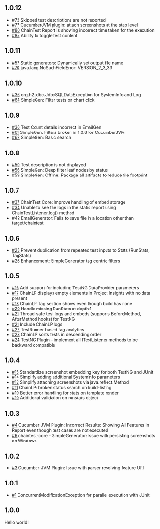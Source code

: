 ## 1.0.12

* [#72](../../issues/72) Skipped test descriptions are not reported
* [#77](../../issues/77) CucumberJVM plugin: attach screenshots at the step level
* [#80](../../issues/80) ChainTest Report is showing incorrect time taken for the execution
* [#85](../../issues/85) Ability to toggle test content

## 1.0.11

* [#57](../../issues/57) Static generators: Dynamically set output file name
* [#70](../../issues/70) java.lang.NoSuchFieldError: VERSION_2_3_33

## 1.0.10

* [#36](../../issues/46) org.h2.jdbc.JdbcSQLDataException for SystemInfo and Log
* [#64](../../issues/64) SimpleGen: Filter tests on chart click

## 1.0.9

* [#36](../../issues/36) Test Count details incorrect in EmailGen
* [#61](../../issues/61) SimpleGen: Filters broken in 1.0.8 for CucumberJVM
* [#62](../../issues/62) SimpleGen: Basic search

## 1.0.8

* [#50](../../issues/50) Test description is not displayed
* [#56](../../issues/56) SimpleGen: Deep filter leaf nodes by status
* [#59](../../issues/59) SimpleGen: Offline: Package all artifacts to reduce file footprint

## 1.0.7

* [#37](../../issues/37) ChainTest Core: Improve handling of embed storage
* [#34](../../issues/34) Unable to see the logs in the static report using ChainTestListener.log() method
* [#42](../../issues/42) EmailGenerator: Fails to save file in a location other than target/chaintest

## 1.0.6

* [#25](../../issues/25) Prevent duplication from repeated test inputs to Stats (RunStats, TagStats)
* [#26](../../issues/26) Enhancement: SimpleGenerator tag centric filters

## 1.0.5

* [#16](../../issues/16) Add support for including TestNG DataProvider parameters
* [#17](../../issues/17) ChainLP displays empty elements in Project Insights with no data present
* [#18](../../issues/18) ChainLP Tag section shows even though build has none
* [#20](../../issues/20) Handle missing RunStats at depth:1
* [#21](../../issues/21) Thread-safe test logs and embeds (supports BeforeMethod, AfterMethod hooks) for TestNG
* [#21](../../issues/21) Include ChainLP logs
* [#22](../../issues/22) TestRunner based tag analytics
* [#23](../../issues/23) ChainLP sorts tests in descending order
* [#24](../../issues/24) TestNG Plugin - implement all ITestListener methods to be backward compatible

## 1.0.4

* [#15](../../issues/15) Standardize screenshot embedding key for both TestNG and JUnit
* [#14](../../issues/14) Simplify adding additional SystemInfo parameters
* [#12](../../issues/12) Simplify attaching screenshots via java.reflect.Method
* [#11](../../issues/11) ChainLP: broken status search on build-listing
* [#10](../../issues/10) Better error handling for stats on template render 
* [#10](../../issues/10) Additional validation on runstats object

## 1.0.3

* [#4](../../issues/4) Cucumber JVM Plugin: Incorrect Results: Showing All Features in Report even though test cases are not executed
* [#6](../../issues/6) chaintest-core - SimpleGenerator: Issue with persisting screenshots on Windows

## 1.0.2

* [#3](../../issues/3) Cucumber-JVM Plugin: Issue with parser resolving feature URI

## 1.0.1

* [#1](../../issues/1) ConcurrentModificationException for parallel execution with JUnit

## 1.0.0

Hello world!
